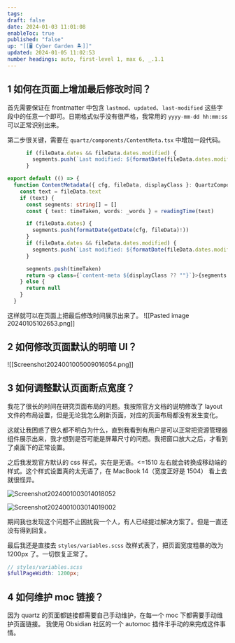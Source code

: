 ```yaml
---
tags: 
draft: false
date: 2024-01-03 11:01:08
enableToc: true
published: "false"
up: "[[🖥️ Cyber Garden 🏝️]]"
updated: 2024-01-05 11:02:53
number headings: auto, first-level 1, max 6, _.1.1
---
```


## 1 如何在页面上增加最后修改时间？

首先需要保证在 frontmatter 中包含 `lastmod`、`updated`、`last-modified` 这些字段中的任意一个即可。日期格式似乎没有很严格，我常用的 `yyyy-mm-dd hh:mm:ss` 可以正常识别出来。

第二步很关键，需要在 `quartz/components/ContentMeta.tsx` 中增加一段代码。

```ts
      if (fileData.dates && fileData.dates.modified) {
        segments.push(`Last modified: ${formatDate(fileData.dates.modified)}`)
      }
```

```ts {11-13}
export default (() => {
  function ContentMetadata({ cfg, fileData, displayClass }: QuartzComponentProps) {
    const text = fileData.text
    if (text) {
      const segments: string[] = []
      const { text: timeTaken, words: _words } = readingTime(text)

      if (fileData.dates) {
        segments.push(formatDate(getDate(cfg, fileData)!))
      }
      if (fileData.dates && fileData.dates.modified) {
        segments.push(`Last modified: ${formatDate(fileData.dates.modified)}`)
      }

      segments.push(timeTaken)
      return <p class={`content-meta ${displayClass ?? ""}`}>{segments.join(", ")}</p>
    } else {
      return null
    }
  }
```

这样就可以在页面上把最后修改时间展示出来了。
![[Pasted image 20240105102653.png]]

## 2 如何修改页面默认的明暗 UI？

![[Screenshot2024001005009016054.png]]

## 3 如何调整默认页面断点宽度？

我花了很长的时间在研究页面布局的问题。我按照官方文档的说明修改了 layout 文件的布局设置，但是无论我怎么刷新页面，对应的页面布局都没有发生变化。

这就让我困惑了很久都不明白为什么，直到我看到有用户是可以正常把资源管理器组件展示出来，我才想到是否可能是屏幕尺寸的问题。我把窗口放大之后，才看到了桌面下的正常设置。

之后我发现官方默认的 css 样式，实在是无语。<=1510 左右就会转换成移动端的样式。这个样式设置真的太无语了，在 MacBook 14（宽度正好是 1504） 看上去就很怪异。

![Screenshot2024001003014018052](https://pic.237484.xyz/uPic/Screenshot2024001003014018052.png)

![Screenshot2024001003014019002](https://pic.237484.xyz/uPic/Screenshot2024001003014019002.png)

期间我也发现这个问题不止困扰我一个人，有人已经提过解决方案了。但是一直还没有得到回复。

最后我还是直接去 `styles/variables.scss` 改样式表了，把页面宽度粗暴的改为 1200px 了。一切恢复正常了。

```scss
// styles/variables.scss
$fullPageWidth: 1200px; 
```

## 4 如何维护 moc 链接？

因为 quartz 的页面都链接都需要自己手动维护，在每一个 moc 下都需要手动维护页面链接。
我使用 Obsidian 社区的一个 automoc 插件半手动的来完成这件事情。
